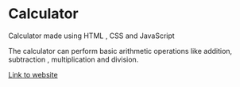 # Calculator

Calculator made using HTML , CSS and JavaScript

The calculator can perform basic arithmetic operations like addition, subtraction , multiplication and division.

[Link to website](https://calculator-potato.netlify.app/)